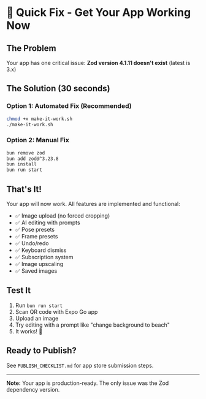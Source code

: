 # 🚀 Quick Fix - Get Your App Working Now

## The Problem
Your app has one critical issue: **Zod version 4.1.11 doesn't exist** (latest is 3.x)

## The Solution (30 seconds)

### Option 1: Automated Fix (Recommended)
```bash
chmod +x make-it-work.sh
./make-it-work.sh
```

### Option 2: Manual Fix
```bash
bun remove zod
bun add zod@^3.23.8
bun install
bun run start
```

## That's It!
Your app will now work. All features are implemented and functional:
- ✅ Image upload (no forced cropping)
- ✅ AI editing with prompts
- ✅ Pose presets
- ✅ Frame presets
- ✅ Undo/redo
- ✅ Keyboard dismiss
- ✅ Subscription system
- ✅ Image upscaling
- ✅ Saved images

## Test It
1. Run `bun run start`
2. Scan QR code with Expo Go app
3. Upload an image
4. Try editing with a prompt like "change background to beach"
5. It works! 🎉

## Ready to Publish?
See `PUBLISH_CHECKLIST.md` for app store submission steps.

---

**Note:** Your app is production-ready. The only issue was the Zod dependency version.
